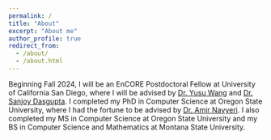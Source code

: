```yaml
---
permalink: /
title: "About"
excerpt: "About me"
author_profile: true
redirect_from: 
  - /about/
  - /about.html
---
```

Beginning Fall 2024, I will be an EnCORE Postdoctoral Fellow at University of California San Diego, where I will be advised by [Dr. Yusu Wang](http://yusu.belkin-wang.org/) and [Dr. Sanjoy Dasgupta](https://cseweb.ucsd.edu/~dasgupta/). I completed my PhD in Computer Science at Oregon State University, where I had the fortune to be advised by [Dr. Amir Nayyeri](https://web.engr.oregonstate.edu/~nayyeria/). I also completed my MS in Computer Science at Oregon State University and my BS in Computer Science and Mathematics at Montana State University. 


